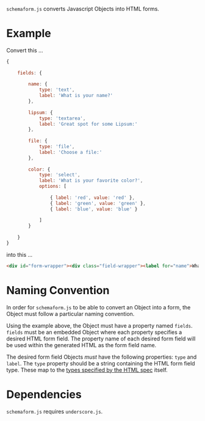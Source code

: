 `schemaform.js` converts Javascript Objects into HTML forms.

# Example

Convert this ...

```javascript
{
    
    fields: {
        
        name: {
            type: 'text',
            label: 'What is your name?'
        },
        
        lipsum: {
            type: 'textarea',
            label: 'Great spot for some Lipsum:'
        },
        
        file: {
            type: 'file',
            label: 'Choose a file:'
        },
        
        color: {
            type: 'select',
            label: 'What is your favorite color?',
            options: [
            
                { label: 'red', value: 'red' },
                { label: 'green', value: 'green' },
                { label: 'blue', value: 'blue' }
            
            ]
        }
        
    }
}
```

into this ...
 
```html
<div id="form-wrapper"><div class="field-wrapper"><label for="name">What is your name?</label><input type="text" name="name"></div><div class="field-wrapper"><label for="lipsum">Great spot for some Lipsum:</label><textarea name="lipsum"></textarea></div><div class="field-wrapper"><label for="file">Choose a file:</label><input type="file" name="file"></div><div class="field-wrapper"><label for="color">What is your favorite color?</label><select name="color"><option value="red">red</option><option value="green">green</option><option value="blue">blue</option></select></div></div>
```

# Naming Convention

In order for `schemaform.js` to be able to convert an Object into a form, the Object must follow a particular naming convention.

Using the example above, the Object must have a property named `fields`. `fields` must be an embedded Object where each property specifies a desired HTML form field. The property name of each desired form field will be used within the generated HTML as the form field name.

The desired form field Objects *must* have the following properties: `type` and `label`. The `type` property should be a string containing the HTML form field type. These map to the [types specified by the HTML spec](https://developer.mozilla.org/en-US/docs/HTML/Element/Input#Attributes) itself.  

# Dependencies

`schemaform.js` requires `underscore.js`.